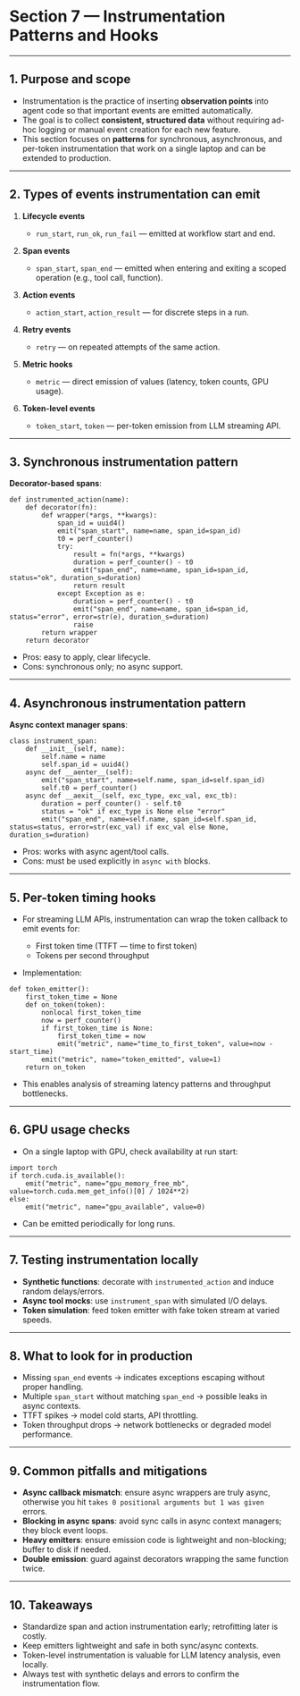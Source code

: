 # Section 7 — Instrumentation Patterns and Hooks

---

## 1. Purpose and scope

* Instrumentation is the practice of inserting **observation points** into agent code so that important events are emitted automatically.
* The goal is to collect **consistent, structured data** without requiring ad-hoc logging or manual event creation for each new feature.
* This section focuses on **patterns** for synchronous, asynchronous, and per-token instrumentation that work on a single laptop and can be extended to production.

---

## 2. Types of events instrumentation can emit

1. **Lifecycle events**

   * `run_start`, `run_ok`, `run_fail` — emitted at workflow start and end.
2. **Span events**

   * `span_start`, `span_end` — emitted when entering and exiting a scoped operation (e.g., tool call, function).
3. **Action events**

   * `action_start`, `action_result` — for discrete steps in a run.
4. **Retry events**

   * `retry` — on repeated attempts of the same action.
5. **Metric hooks**

   * `metric` — direct emission of values (latency, token counts, GPU usage).
6. **Token-level events**

   * `token_start`, `token` — per-token emission from LLM streaming API.

---

## 3. Synchronous instrumentation pattern

**Decorator-based spans**:

```
def instrumented_action(name):
    def decorator(fn):
        def wrapper(*args, **kwargs):
            span_id = uuid4()
            emit("span_start", name=name, span_id=span_id)
            t0 = perf_counter()
            try:
                result = fn(*args, **kwargs)
                duration = perf_counter() - t0
                emit("span_end", name=name, span_id=span_id, status="ok", duration_s=duration)
                return result
            except Exception as e:
                duration = perf_counter() - t0
                emit("span_end", name=name, span_id=span_id, status="error", error=str(e), duration_s=duration)
                raise
        return wrapper
    return decorator
```

* Pros: easy to apply, clear lifecycle.
* Cons: synchronous only; no async support.

---

## 4. Asynchronous instrumentation pattern

**Async context manager spans**:

```
class instrument_span:
    def __init__(self, name):
        self.name = name
        self.span_id = uuid4()
    async def __aenter__(self):
        emit("span_start", name=self.name, span_id=self.span_id)
        self.t0 = perf_counter()
    async def __aexit__(self, exc_type, exc_val, exc_tb):
        duration = perf_counter() - self.t0
        status = "ok" if exc_type is None else "error"
        emit("span_end", name=self.name, span_id=self.span_id, status=status, error=str(exc_val) if exc_val else None, duration_s=duration)
```

* Pros: works with async agent/tool calls.
* Cons: must be used explicitly in `async with` blocks.

---

## 5. Per-token timing hooks

* For streaming LLM APIs, instrumentation can wrap the token callback to emit events for:

  * First token time (TTFT — time to first token)
  * Tokens per second throughput
* Implementation:

```
def token_emitter():
    first_token_time = None
    def on_token(token):
        nonlocal first_token_time
        now = perf_counter()
        if first_token_time is None:
            first_token_time = now
            emit("metric", name="time_to_first_token", value=now - start_time)
        emit("metric", name="token_emitted", value=1)
    return on_token
```

* This enables analysis of streaming latency patterns and throughput bottlenecks.

---

## 6. GPU usage checks

* On a single laptop with GPU, check availability at run start:

```
import torch
if torch.cuda.is_available():
    emit("metric", name="gpu_memory_free_mb", value=torch.cuda.mem_get_info()[0] / 1024**2)
else:
    emit("metric", name="gpu_available", value=0)
```

* Can be emitted periodically for long runs.

---

## 7. Testing instrumentation locally

* **Synthetic functions**: decorate with `instrumented_action` and induce random delays/errors.
* **Async tool mocks**: use `instrument_span` with simulated I/O delays.
* **Token simulation**: feed token emitter with fake token stream at varied speeds.

---

## 8. What to look for in production

* Missing `span_end` events → indicates exceptions escaping without proper handling.
* Multiple `span_start` without matching `span_end` → possible leaks in async contexts.
* TTFT spikes → model cold starts, API throttling.
* Token throughput drops → network bottlenecks or degraded model performance.

---

## 9. Common pitfalls and mitigations

* **Async callback mismatch**: ensure async wrappers are truly async, otherwise you hit `takes 0 positional arguments but 1 was given` errors.
* **Blocking in async spans**: avoid sync calls in async context managers; they block event loops.
* **Heavy emitters**: ensure emission code is lightweight and non-blocking; buffer to disk if needed.
* **Double emission**: guard against decorators wrapping the same function twice.

---

## 10. Takeaways

* Standardize span and action instrumentation early; retrofitting later is costly.
* Keep emitters lightweight and safe in both sync/async contexts.
* Token-level instrumentation is valuable for LLM latency analysis, even locally.
* Always test with synthetic delays and errors to confirm the instrumentation flow.